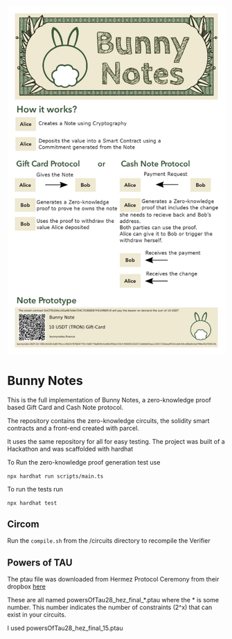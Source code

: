 ![Bunny Notes](https://raw.githubusercontent.com/StrawberryChocolateFudge/Bunny-Notes/master/bunnyNotes.jpg)



# Bunny Notes

This is the full implementation of Bunny Notes, a zero-knowledge proof based Gift Card and Cash Note protocol.

The repository contains the zero-knowledge circuits, the solidity smart contracts and a front-end created with parcel.

It uses the same repository for all for easy testing. 
The project was built of a Hackathon and was scaffolded with hardhat

To Run the zero-knowledge proof generation test use

   `npx hardhat run scripts/main.ts`

To run the tests run 

   `npx hardhat test`




## Circom

Run the `compile.sh` from the /circuits directory to recompile the Verifier
## Powers of TAU

The ptau file was downloaded from  Hermez Protocol Ceremony from their dropbox [here](https://www.dropbox.com/sh/mn47gnepqu88mzl/AACaJkBU7mmCq8uU8ml0-0fma?dl=0)

These are all named powersOfTau28_hez_final_*.ptau where the * is some number. This number indicates the number of constraints (2^x) that can exist in your circuits.

I used powersOfTau28_hez_final_15.ptau